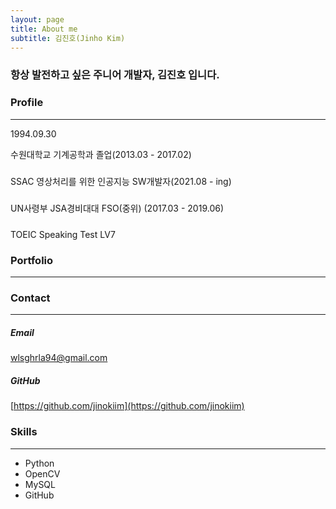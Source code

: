 ```yaml
---
layout: page
title: About me
subtitle: 김진호(Jinho Kim)
---
```


### 항상 발전하고 싶은 주니어 개발자, 김진호 입니다.
###   
### Profile
---
1994.09.30

수원대학교 기계공학과 졸업(2013.03 - 2017.02)  
##### 
SSAC 영상처리를 위한 인공지능 SW개발자(2021.08 - ing)  
#####
UN사령부 JSA경비대대 FSO(중위) (2017.03 - 2019.06)  
#####
TOEIC Speaking Test LV7  

### Portfolio
---



### Contact
---
##### Email
wlsghrla94@gmail.com  
##### GitHub
[https://github.com/jinokiim](https://github.com/jinokiim)

### Skills
---
* Python
* OpenCV
* MySQL
* GitHub
